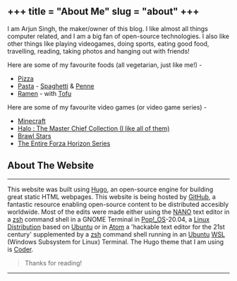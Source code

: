 +++
title = "About Me"
slug = "about"
+++
---
I am Arjun Singh, the maker/owner of this blog.
I like almost all things computer related, and I am a big fan of open-source technologies.
I also like other things like playing videogames, doing sports, eating good food, travelling, reading, taking photos and hanging out with friends!

Here are some of my favourite foods (all vegetarian, just like me!) -

* [Pizza](https://wikipedia.org/wiki/Pizza)
* [Pasta](https://wikipedia.org/wiki/Pasta) - [Spaghetti](https://wikipedia.org/wiki/Spaghetti) & [Penne](https://wikipedia.org/wiki/Penne)
* [Ramen](https://wikipedia.org/wiki/Ramen) - with [Tofu](https://wikipedia.org/wiki/Tofu)

Here are some of my favourite video games (or video game series) -

* [Minecraft](https://wikipedia.org/wiki/Minecraft)
* [Halo : The Master Chief Collection (I like all of them)](https://wikipedia.org/wiki/Halo)
* [Brawl Stars](https://wikipedia.org/wiki/Brawl_Stars)
* [The Entire Forza Horizon Series](https://wikipedia.org/wiki/Forza_\(series\))

## About The Website
---

This website was built using [Hugo](https://gohugo.io), an open-source engine for building great static HTML webpages. This website is being hosted by [GitHub](https://github.com), a fantastic resource enabling open-source content to be distributed accesibly worldwide. Most of the edits were made either using the [NANO](https://www.nano-editor.org/) text editor in a [zsh](https://zsh.org/) command shell in a GNOME Terminal in [Pop!_OS](https://pop.system76.com/)-20.04, a [Linux](https://wikipedia.org/wiki/Linux) [Distribution](https://en.wikipedia.org/wiki/Linux_distribution) based on [Ubuntu](https://en.wikipedia.org/wiki/Ubuntu) or in [Atom](https://atom.io) a 'hackable text editor for the 21st century' supplemented by a [zsh](https://zsh.org) command shell running in an [Ubuntu](https://ubuntu.com) [WSL](https://docs.microsoft.com/en-us/windows/wsl/about) (Windows Subsystem for Linux) Terminal. The Hugo theme that I am using is [Coder](https://github.com/luizdepra/hugo-coder/).

> Thanks for reading!

---
